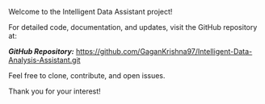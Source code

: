 Welcome to the Intelligent Data Assistant project!

For detailed code, documentation, and updates, visit the GitHub repository at:

***GitHub Repository:***  https://github.com/GaganKrishna97/Intelligent-Data-Analysis-Assistant.git


Feel free to clone, contribute, and open issues.

Thank you for your interest!




